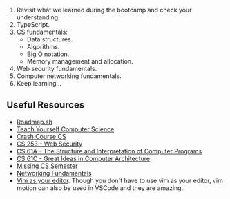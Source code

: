 1. Revisit what we learned during the bootcamp and check your understanding.
2. TypeScript.
3. CS fundamentals:
   - Data structures.
   - Algorithms.
   - Big O notation.
   - Memory management and allocation.
4. Web security fundamentals.
5. Computer networking fundamentals.
6. Keep learning...

## Useful Resources

- [Roadmap.sh](https://roadmap.sh)
- [Teach Yourself Computer Science](https://teachyourselfcs.com)
- [Crash Course CS](https://youtube.com/playlist?list=PL8dPuuaLjXtNlUrzyH5r6jN9ulIgZBpdo&si=99m788x0DyyuzA68)
- [CS 253 - Web Security](https://youtube.com/playlist?list=PL1y1iaEtjSYiiSGVlL1cHsXN_kvJOOhu-&si=4HqvojpCnicjaQv1)
- [CS 61A - The Structure and Interpretation of Computer Programs](https://youtube.com/playlist?list=PLhMnuBfGeCDNgVzLPxF9o5UNKG1b-LFY9&si=wYuJcc_FDsVFpUAd)
- [CS 61C - Great Ideas in Computer Architecture](https://youtube.com/playlist?list=PLhMnuBfGeCDM8pXLpqib90mDFJI-e1lpk&si=LVWuwBpdgW6NUgDe)
- [Missing CS Semester](https://youtube.com/playlist?list=PLyzOVJj3bHQuloKGG59rS43e29ro7I57J&si=8-vlGJX1n6q0Nm5r)
- [Networking Fundamentals](https://youtube.com/playlist?list=PLIFyRwBY_4bRLmKfP1KnZA6rZbRHtxmXi&si=-uaVSNOeksznGS7v)
- [Vim as your editor](https://youtube.com/playlist?list=PLm323Lc7iSW_wuxqmKx_xxNtJC_hJbQ7R&si=Jynn3DAAbc3J3ZWc). Though you don't have to use vim as your editor, vim motion can also be used in VSCode and they are amazing.
